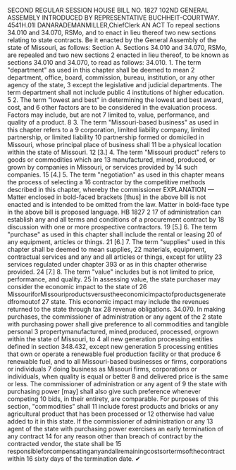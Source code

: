 SECOND REGULAR SESSION
HOUSE BILL NO. 1827
102ND GENERAL ASSEMBLY
INTRODUCED BY REPRESENTATIVE BUCHHEIT-COURTWAY.
4541H.01I DANARADEMANMILLER,ChiefClerk
AN ACT
To repeal sections 34.010 and 34.070, RSMo, and to enact in lieu thereof two new sections
relating to state contracts.
Be it enacted by the General Assembly of the state of Missouri, as follows:
Section A. Sections 34.010 and 34.070, RSMo, are repealed and two new sections
2 enacted in lieu thereof, to be known as sections 34.010 and 34.070, to read as follows:
34.010. 1. The term "department" as used in this chapter shall be deemed to mean
2 department, office, board, commission, bureau, institution, or any other agency of the state,
3 except the legislative and judicial departments. The term department shall not include public
4 institutions of higher education.
5 2. The term "lowest and best" in determining the lowest and best award, cost, and
6 other factors are to be considered in the evaluation process. Factors may include, but are not
7 limited to, value, performance, and quality of a product.
8 3. The term "Missouri-based business" as used in this chapter refers to a
9 corporation, limited liability company, limited partnership, or limited liability
10 partnership formed or domiciled in Missouri, whose principal place of business shall
11 be a physical location within the state of Missouri.
12 [3.] 4. The term "Missouri product" refers to goods or commodities which are
13 manufactured, mined, produced, or grown by companies in Missouri, or services provided by
14 such companies.
15 [4.] 5. The term "negotiation" as used in this chapter means the process of selecting a
16 contractor by the competitive methods described in this chapter, whereby the commissioner
EXPLANATION — Matter enclosed in bold-faced brackets [thus] in the above bill is not enacted and is
intended to be omitted from the law. Matter in bold-face type in the above bill is proposed language.
HB 1827 2
17 of administration can establish any and all terms and conditions of a procurement contract by
18 discussion with one or more prospective contractors.
19 [5.] 6. The term "purchase" as used in this chapter shall include the rental or leasing
20 of any equipment, articles or things.
21 [6.] 7. The term "supplies" used in this chapter shall be deemed to mean supplies,
22 materials, equipment, contractual services and any and all articles or things, except for utility
23 services regulated under chapter 393 or as in this chapter otherwise provided.
24 [7.] 8. The term "value" includes but is not limited to price, performance, and quality.
25 In assessing value, the state purchaser may consider the economic impact to the state of
26 MissouriforMissouriproductsversustheeconomicimpactofproductsgeneratedfromoutof
27 state. This economic impact may include the revenues returned to the state through tax
28 revenue obligations.
34.070. In making purchases, the commissioner of administration or any agent of the
2 state with purchasing power shall give preference to all commodities and tangible personal
3 propertymanufactured, mined,produced, processed, orgrown within the state of Missouri, to
4 all new generation processing entities defined in section 348.432, except new generation
5 processing entities that own or operate a renewable fuel production facility or that produce
6 renewable fuel, and to all Missouri-based businesses or firms, corporations or individuals
7 doing business as Missouri firms, corporations or individuals, when quality is equal or better
8 and delivered price is the same or less. The commissioner of administration or any agent of
9 the state with purchasing power [may] shall also give such preference whenever competing
10 bids, in their entirety, are comparable. For purposes of this section, "commodities" shall
11 include forest products and bricks or any agricultural product that has been processed or
12 otherwise had value added to it in this state. If the commissioner of administration or any
13 agent of the state with purchasing power exercises an early termination of any contract
14 for any reason other than breach of contract by the contracted vendor, the state shall be
15 responsibleforcompensatinganyandallremainingcostsortermsofthecontractwithin
16 sixty days of the termination date.
✔